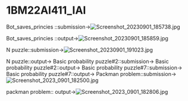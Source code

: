 # 1BM22AI411_IAI
Bot_saves_princies ::submission->![Screenshot_20230901_185738.jpg](https://github.com/Vasanth0106/1BM22AI411_IAI/assets/139615614/c1922653-238d-4e6c-9008-35ff98434ee8)


Bot_saves_princies ::output->![Screenshot_20230901_185859.jpg](https://github.com/Vasanth0106/1BM22AI411_IAI/assets/139615614/5dba4eef-4181-4474-9f7c-c16fec6c8a8d)

N puzzle::submission->![Screenshot_20230901_191023.jpg](https://github.com/Vasanth0106/1BM22AI411_IAI/assets/139615614/6b9a1019-7174-43d6-900f-3108c0e0583e)




N puzzle::output->
Basic probability puzzle#2::submission->
Basic probability puzzle#2::output->
Basic probability puzzle#7::submission->
Basic probability puzzle#7::output->
Packman problem::submission->![Screenshot_2023_0901_182500.jpg](https://github.com/Vasanth0106/1BM22AI411_IAI/assets/139615614/e4909150-0437-4c5d-83ae-b9cbcd7c9903)


packman problem:: output->![Screenshot_2023_0901_182806.jpg](https://github.com/Vasanth0106/1BM22AI411_IAI/assets/139615614/57b518f8-c3a4-4104-8301-2f4255cc9f76)
